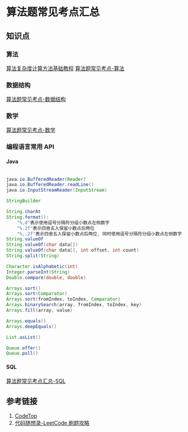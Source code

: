 # 算法题常见考点汇总

## 知识点

### 算法

[算法复杂度计算方法基础教程](learning/subjects/ComputerScience/DataStructuresAndAlgorithm/算法复杂度计算方法基础教程.md)
[算法题常见考点-算法](learning/subjects/ComputerScience/DataStructuresAndAlgorithm/算法题常见考点-算法.md)

### 数据结构

[算法题常见考点-数据结构](learning/subjects/ComputerScience/DataStructuresAndAlgorithm/算法题常见考点-数据结构.md)

### 数学

[算法题常见考点-数学](learning/subjects/ComputerScience/DataStructuresAndAlgorithm/算法题常见考点-数学.md)

### 编程语言常用 API

#### Java

```java

java.io.BufferedReader(Reader)
java.io.BufferedReader.readLine()
java.io.InputStreamReader(InputStream)

StringBuilder

String.charAt
String.format(): 
    "%,d"表示使用逗号分隔符分组小数点左侧数字
    "%.2f"表示四舍五入保留小数点后两位
    "%,.2f"表示四舍五入保留小数点后两位, 同时使用逗号分隔符分组小数点左侧数字
String.valueOf
String.valueOf(char data[])
String.valueOf(char data[], int offset, int count)
String.split(String)

Character.isAlphabetic(int)
Integer.parseInt(String)
Double.compare(double, double)

Arrays.sort()
Arrays.sort(Comparator)
Arrays.sort(fromIndex, toIndex, Comparator)
Arrays.binarySearch(array, fromIndex, toIndex, key)
Arrays.fill(array, value)

Arrays.equals()
Arrays.deepEquals()

List.asList()

Queue.offer()
Queue.poll()

```

#### SQL

[算法题常见考点汇总-SQL](learning/subjects/ComputerScience/DataStructuresAndAlgorithm/算法题常见考点汇总-SQL.md)

## 参考链接

1. [CodeTop](https://codetop.cc/home)
2. [代码随想录-LeetCode 刷题攻略](https://github.com/youngyangyang04/leetcode-master/blob/master/README.md)